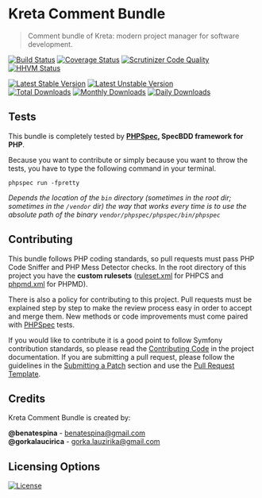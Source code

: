 # Kreta Comment Bundle
> Comment bundle of Kreta: modern project manager for software development.

[![Build Status](https://travis-ci.org/kreta-io/CommentBundle.svg?branch=master)](https://travis-ci.org/kreta-io/CommentBundle)
[![Coverage Status](https://img.shields.io/coveralls/kreta-io/CommentBundle.svg)](https://coveralls.io/r/kreta-io/CommentBundle)
[![Scrutinizer Code Quality](https://scrutinizer-ci.com/g/kreta-io/CommentBundle/badges/quality-score.png?b=master)](https://scrutinizer-ci.com/g/kreta-io/CommentBundle/?branch=master)
[![HHVM Status](http://hhvm.h4cc.de/badge/kreta/comment-bundle.svg)](http://hhvm.h4cc.de/package/kreta/comment-bundle)

[![Latest Stable Version](https://poser.pugx.org/kreta/comment-bundle/v/stable.svg)](https://packagist.org/packages/kreta/comment-bundle)
[![Latest Unstable Version](https://poser.pugx.org/kreta/comment-bundle/v/unstable.svg)](https://packagist.org/packages/kreta/comment-bundle)
&nbsp;&nbsp;&nbsp;&nbsp;&nbsp;&nbsp;&nbsp;&nbsp;&nbsp;&nbsp;
[![Total Downloads](https://poser.pugx.org/kreta/comment-bundle/downloads.svg)](https://packagist.org/packages/kreta/comment-bundle)
[![Monthly Downloads](https://poser.pugx.org/kreta/comment-bundle/d/monthly.png)](https://packagist.org/packages/kreta/comment-bundle)
[![Daily Downloads](https://poser.pugx.org/kreta/comment-bundle/d/daily.png)](https://packagist.org/packages/kreta/comment-bundle)

Tests
-----

This bundle is completely tested by **[PHPSpec][1], SpecBDD framework for PHP**.

Because you want to contribute or simply because you want to throw the tests, you have to type the following command
in your terminal.

    phpspec run -fpretty

*Depends the location of the `bin` directory (sometimes in the root dir; sometimes in the `/vendor` dir) the way that
works every time is to use the absolute path of the binary `vendor/phpspec/phpspec/bin/phpspec`*


Contributing
------------

This bundle follows PHP coding standards, so pull requests must pass PHP Code Sniffer and PHP Mess Detector
checks. In the root directory of this project you have the **custom rulesets** ([ruleset.xml]() for PHPCS and
[phpmd.xml]() for PHPMD).

There is also a policy for contributing to this project. Pull requests must
be explained step by step to make the review process easy in order to
accept and merge them. New methods or code improvements must come paired with [PHPSpec][1] tests.

If you would like to contribute it is a good point to follow Symfony contribution standards,
so please read the [Contributing Code][2] in the project
documentation. If you are submitting a pull request, please follow the guidelines
in the [Submitting a Patch][3] section and use the [Pull Request Template][4].

[1]: http://www.phpspec.net/
[2]: http://symfony.com/doc/current/contributing/code/index.html
[3]: http://symfony.com/doc/current/contributing/code/patches.html#check-list
[4]: http://symfony.com/doc/current/contributing/code/patches.html#make-a-pull-request

Credits
-------
Kreta Comment Bundle is created by:
>
**@benatespina** - [benatespina@gmail.com](mailto:benatespina@gmail.com)<br/>
**@gorkalaucirica** - [gorka.lauzirika@gmail.com](mailto:gorka.lauzirika@gmail.com)

Licensing Options
-----------------
[![License](https://poser.pugx.org/kreta/comment-bundle/license.svg)](https://github.com/kreta-io/kreta/blob/master/LICENSE.md)
